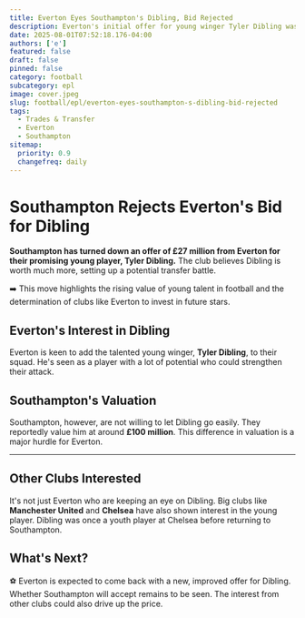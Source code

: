 ```yaml
---
title: Everton Eyes Southampton's Dibling, Bid Rejected
description: Everton's initial offer for young winger Tyler Dibling was turned down by Southampton, who value him much higher.
date: 2025-08-01T07:52:18.176-04:00
authors: ['e']
featured: false
draft: false
pinned: false
category: football
subcategory: epl
image: cover.jpeg
slug: football/epl/everton-eyes-southampton-s-dibling-bid-rejected
tags:
  - Trades & Transfer
  - Everton
  - Southampton
sitemap:
  priority: 0.9
  changefreq: daily
---
```


# Southampton Rejects Everton's Bid for Dibling

**Southampton has turned down an offer of £27 million from Everton for their promising young player, Tyler Dibling.** The club believes Dibling is worth much more, setting up a potential transfer battle.

➡️ This move highlights the rising value of young talent in football and the determination of clubs like Everton to invest in future stars.

## Everton's Interest in Dibling

Everton is keen to add the talented young winger, **Tyler Dibling**, to their squad. He's seen as a player with a lot of potential who could strengthen their attack.

## Southampton's Valuation

Southampton, however, are not willing to let Dibling go easily. They reportedly value him at around **£100 million**. This difference in valuation is a major hurdle for Everton.

---

## Other Clubs Interested

It's not just Everton who are keeping an eye on Dibling. Big clubs like **Manchester United** and **Chelsea** have also shown interest in the young player. Dibling was once a youth player at Chelsea before returning to Southampton.

## What's Next?

⚽️ Everton is expected to come back with a new, improved offer for Dibling. Whether Southampton will accept remains to be seen. The interest from other clubs could also drive up the price.